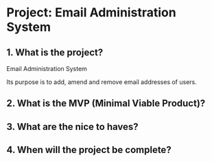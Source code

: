 # Project: Email Administration System

## 1. What is the project?

Email Administration System

Its purpose is to add, amend and remove email addresses of users.

## 2. What is the MVP (Minimal Viable Product)?

## 3. What are the nice to haves?

## 4. When will the project be complete?
